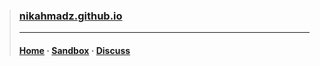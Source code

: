 > ### [nikahmadz.github.io][1]
> ***
> #### [Home][1] &middot; [Sandbox][2] &middot; [Discuss][3]

[1]:https://nikahmadz.github.io
[2]:https://github.com/nikahmadz/sandbox
[3]:https://github.com/nikahmadz/nikahmadz.github.io/discussions "Go to Discusssion Room"

<!--
**nikahmadz/nikahmadz** is a ✨ _special_ ✨ repository because its `README.md` (this file) appears on your GitHub profile.

Here are some ideas to get you started:

- 🔭 I’m currently working on ...
- 🌱 I’m currently learning ...
- 👯 I’m looking to collaborate on ...
- 🤔 I’m looking for help with ...
- 💬 Ask me about ...
- 📫 How to reach me: ...
- 😄 Pronouns: ...
- ⚡ Fun fact: ...
-->
